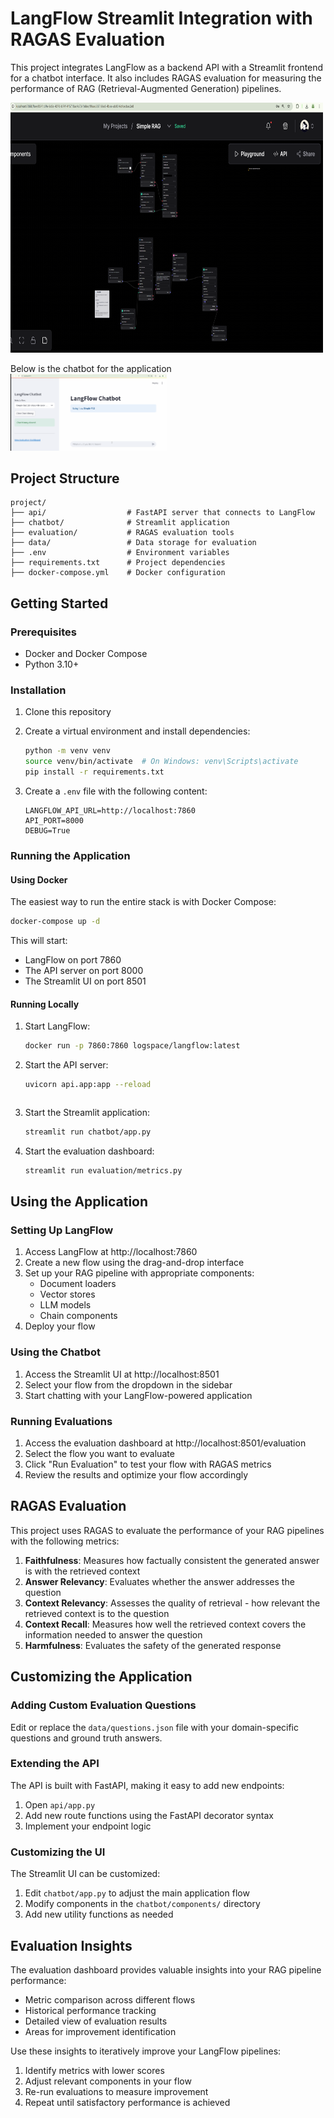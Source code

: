 # LangFlow Streamlit Integration with RAGAS Evaluation

This project integrates LangFlow as a backend API with a Streamlit frontend for a chatbot interface. It also includes RAGAS evaluation for measuring the performance of RAG (Retrieval-Augmented Generation) pipelines.

<img src="data\Langflow.png" alt="Langflow" width="500" height="400">

Below is the chatbot for the application
<img src="data\Animation.gif" alt="this slowpoke moves"  width="250" />

## Project Structure

```
project/
├── api/                  # FastAPI server that connects to LangFlow
├── chatbot/              # Streamlit application
├── evaluation/           # RAGAS evaluation tools
├── data/                 # Data storage for evaluation
├── .env                  # Environment variables
├── requirements.txt      # Project dependencies
├── docker-compose.yml    # Docker configuration
```

## Getting Started

### Prerequisites

- Docker and Docker Compose
- Python 3.10+

### Installation

1. Clone this repository
2. Create a virtual environment and install dependencies:

   ```bash
   python -m venv venv
   source venv/bin/activate  # On Windows: venv\Scripts\activate
   pip install -r requirements.txt
   ```

3. Create a `.env` file with the following content:
   ```
   LANGFLOW_API_URL=http://localhost:7860
   API_PORT=8000
   DEBUG=True
   ```

### Running the Application

#### Using Docker

The easiest way to run the entire stack is with Docker Compose:

```bash
docker-compose up -d
```

This will start:

- LangFlow on port 7860
- The API server on port 8000
- The Streamlit UI on port 8501

#### Running Locally

1. Start LangFlow:

   ```bash
   docker run -p 7860:7860 logspace/langflow:latest
   ```

2. Start the API server:

   ```bash
   uvicorn api.app:app --reload
   ```

   ```

   ```

3. Start the Streamlit application:

   ```bash
   streamlit run chatbot/app.py
   ```

4. Start the evaluation dashboard:
   ```bash
   streamlit run evaluation/metrics.py
   ```

## Using the Application

### Setting Up LangFlow

1. Access LangFlow at http://localhost:7860
2. Create a new flow using the drag-and-drop interface
3. Set up your RAG pipeline with appropriate components:
   - Document loaders
   - Vector stores
   - LLM models
   - Chain components
4. Deploy your flow

### Using the Chatbot

1. Access the Streamlit UI at http://localhost:8501
2. Select your flow from the dropdown in the sidebar
3. Start chatting with your LangFlow-powered application

### Running Evaluations

1. Access the evaluation dashboard at http://localhost:8501/evaluation
2. Select the flow you want to evaluate
3. Click "Run Evaluation" to test your flow with RAGAS metrics
4. Review the results and optimize your flow accordingly

## RAGAS Evaluation

This project uses RAGAS to evaluate the performance of your RAG pipelines with the following metrics:

1. **Faithfulness**: Measures how factually consistent the generated answer is with the retrieved context
2. **Answer Relevancy**: Evaluates whether the answer addresses the question
3. **Context Relevancy**: Assesses the quality of retrieval - how relevant the retrieved context is to the question
4. **Context Recall**: Measures how well the retrieved context covers the information needed to answer the question
5. **Harmfulness**: Evaluates the safety of the generated response

## Customizing the Application

### Adding Custom Evaluation Questions

Edit or replace the `data/questions.json` file with your domain-specific questions and ground truth answers.

### Extending the API

The API is built with FastAPI, making it easy to add new endpoints:

1. Open `api/app.py`
2. Add new route functions using the FastAPI decorator syntax
3. Implement your endpoint logic

### Customizing the UI

The Streamlit UI can be customized:

1. Edit `chatbot/app.py` to adjust the main application flow
2. Modify components in the `chatbot/components/` directory
3. Add new utility functions as needed

## Evaluation Insights

The evaluation dashboard provides valuable insights into your RAG pipeline performance:

- Metric comparison across different flows
- Historical performance tracking
- Detailed view of evaluation results
- Areas for improvement identification

Use these insights to iteratively improve your LangFlow pipelines:

1. Identify metrics with lower scores
2. Adjust relevant components in your flow
3. Re-run evaluations to measure improvement
4. Repeat until satisfactory performance is achieved
